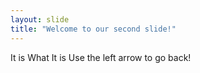 ```yaml
---
layout: slide
title: "Welcome to our second slide!"
---
```

It is What It is
Use the left arrow to go back!
